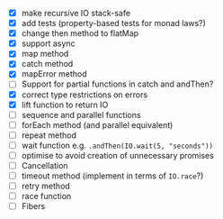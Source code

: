 - [x] make recursive IO stack-safe
- [x] add tests (property-based tests for monad laws?)
- [x] change then method to flatMap
- [x] support async
- [X] map method
- [X] catch method
- [X] mapError method
- [ ] Support for partial functions in catch and andThen?
- [X] correct type restrictions on errors
- [x] lift function to return IO
- [ ] sequence and parallel functions
- [ ] forEach method (and parallel equivalent)
- [ ] repeat method
- [ ] wait function e.g. `.andThen(IO.wait(5, "seconds"))`
- [ ] optimise to avoid creation of unnecessary promises
- [ ] Cancellation
- [ ] timeout method (implement in terms of `IO.race`?)
- [ ] retry method
- [ ] race function
- [ ] Fibers
